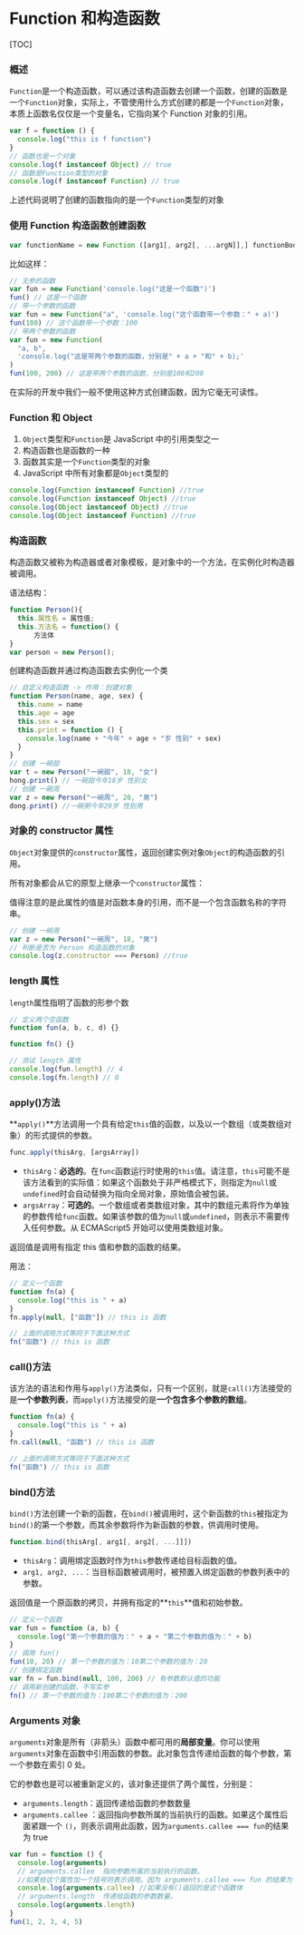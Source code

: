 # Function 和构造函数

[TOC]

### 概述

`Function`是一个构造函数，可以通过该构造函数去创建一个函数，创建的函数是一个`Function`对象，实际上，不管使用什么方式创建的都是一个`Function`对象，本质上函数名仅仅是一个变量名，它指向某个 Function 对象的引用。

```js
var f = function () {
  console.log("this is f function")
}
// 函数也是一个对象
console.log(f instanceof Object) // true
// 函数是Function类型的对象
console.log(f instanceof Function) // true
```

上述代码说明了创建的函数指向的是一个`Function`类型的对象

### 使用 Function 构造函数创建函数

```js
var functionName = new Function ([arg1[, arg2[, ...argN]],] functionBody)
```

比如这样：

```js
// 无参的函数
var fun = new Function('console.log("这是一个函数")')
fun() // 这是一个函数
// 带一个参数的函数
var fun = new Function("a", 'console.log("这个函数带一个参数：" + a)')
fun(100) // 这个函数带一个参数：100
// 带两个参数的函数
var fun = new Function(
  "a, b",
  'console.log("这是带两个参数的函数，分别是" + a + "和" + b);'
)
fun(100, 200) // 这是带两个参数的函数，分别是100和200
```

在实际的开发中我们一般不使用这种方式创建函数，因为它毫无可读性。

### Function 和 Object

1. `Object`类型和`Function`是 JavaScript 中的引用类型之一
2. 构造函数也是函数的一种
3. 函数其实是一个`Function`类型的对象
4. JavaScript 中所有对象都是`Object`类型的

```js
console.log(Function instanceof Function) //true
console.log(Function instanceof Object) //true
console.log(Object instanceof Object) //true
console.log(Object instanceof Function) //true
```

### 构造函数

构造函数又被称为构造器或者对象模板，是对象中的一个方法，在实例化时构造器被调用。

语法结构：

```js
function Person(){
  this.属性名 = 属性值;
  this.方法名 = function() {
      方法体
}
var person = new Person();
```

创建构造函数并通过构造函数去实例化一个类

```js
// 自定义构造函数 -> 作用：创建对象
function Person(name, age, sex) {
  this.name = name
  this.age = age
  this.sex = sex
  this.print = function () {
    console.log(name + "今年" + age + "岁 性别" + sex)
  }
}
// 创建 一碗甜
var t = new Person("一碗甜", 18, "女")
hong.print() // 一碗甜今年18岁 性别女
// 创建 一碗周
var z = new Person("一碗周", 20, "男")
dong.print() //一碗粥今年20岁 性别男
```

### 对象的 constructor 属性

`Object`对象提供的`constructor`属性，返回创建实例对象`Object`的构造函数的引用。

所有对象都会从它的原型上继承一个`constructor`属性：

值得注意的是此属性的值是对函数本身的引用，而不是一个包含函数名称的字符串。

```js
// 创建 一碗周
var z = new Person("一碗周", 18, "男")
// 判断是否为 Person 构造函数的对象
console.log(z.constructor === Person) //true
```

### length 属性

`length`属性指明了函数的形参个数

```js
// 定义两个空函数
function fun(a, b, c, d) {}

function fn() {}

// 测试 length 属性
console.log(fun.length) // 4
console.log(fn.length) // 0
```

### apply()方法

**`apply()`**方法调用一个具有给定`this`值的函数，以及以一个数组（或类数组对象）的形式提供的参数。

```js
func.apply(thisArg, [argsArray])
```

- `thisArg`：**必选的**。在`func`函数运行时使用的`this`值。请注意，`this`可能不是该方法看到的实际值：如果这个函数处于非严格模式下，则指定为`null`或`undefined`时会自动替换为指向全局对象，原始值会被包装。
- `argsArray`：**可选的**。一个数组或者类数组对象，其中的数组元素将作为单独的参数传给`func`函数。如果该参数的值为`null`或`undefined`，则表示不需要传入任何参数。从 ECMAScript5 开始可以使用类数组对象。

返回值是调用有指定 this 值和参数的函数的结果。

用法：

```js
// 定义一个函数
function fn(a) {
  console.log("this is " + a)
}
fn.apply(null, ["函数"]) // this is 函数

// 上面的调用方式等同于下面这种方式
fn("函数") // this is 函数
```

### call()方法

该方法的语法和作用与`apply()`方法类似，只有一个区别，就是`call()`方法接受的是**一个参数列表**，而`apply()`方法接受的是**一个包含多个参数的数组**。

```js
function fn(a) {
  console.log("this is " + a)
}
fn.call(null, "函数") // this is 函数

// 上面的调用方式等同于下面这种方式
fn("函数") // this is 函数
```

### bind()方法

`bind()`方法创建一个新的函数，在`bind()`被调用时，这个新函数的`this`被指定为`bind()`的第一个参数，而其余参数将作为新函数的参数，供调用时使用。

```js
function.bind(thisArg[, arg1[, arg2[, ...]]])
```

- `thisArg`：调用绑定函数时作为`this`参数传递给目标函数的值。
- `arg1, arg2, ...`：当目标函数被调用时，被预置入绑定函数的参数列表中的参数。

返回值是一个原函数的拷贝，并拥有指定的**`this`**值和初始参数。

```js
// 定义一个函数
var fun = function (a, b) {
  console.log("第一个参数的值为：" + a + "第二个参数的值为：" + b)
}
// 调用 fun()
fun(10, 20) // 第一个参数的值为：10第二个参数的值为：20
// 创建绑定函数
var fn = fun.bind(null, 100, 200) // 有参数默认值的功能
// 调用新创建的函数，不写实参
fn() // 第一个参数的值为：100第二个参数的值为：200
```

### Arguments 对象

`arguments`对象是所有（非箭头）函数中都可用的**局部变量**。你可以使用`arguments`对象在函数中引用函数的参数。此对象包含传递给函数的每个参数，第一个参数在索引 0 处。

它的参数也是可以被重新定义的，该对象还提供了两个属性，分别是：

- `arguments.length`：返回传递给函数的参数数量
- `arguments.callee` ：返回指向参数所属的当前执行的函数。如果这个属性后面紧跟一个 `()`，则表示调用此函数，因为`arguments.callee === fun`的结果为 true

```js
var fun = function () {
  console.log(arguments)
  // arguments.callee  指向参数所属的当前执行的函数。
  //如果给这个属性加一个括号则表示调用。因为 arguments.callee === fun 的结果为 true
  console.log(arguments.callee) //如果没有()返回的是这个函数体
  // arguments.length  传递给函数的参数数量。
  console.log(arguments.length)
}
fun(1, 2, 3, 4, 5)
```
